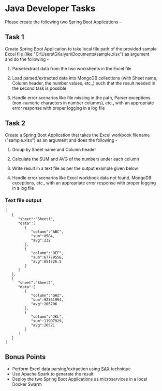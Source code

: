# Java Developer Tasks
Please create the following two Spring Boot Applications –
## Task 1
Create Spring Boot Application to take local file path of the provided sample Excel file (like "C:\Users\GKalyan\Documents\sample.xlsx") as argument and do the following -

1. Parse/extract data from the two worksheets in the Excel file

2. Load parsed/extracted data into MongoDB collections (with Sheet name, Column header, the number values, etc.,) such that the result needed in the second task is possible

3. Handle error scenarios like file missing in the path, Parser exceptions (non-numeric characters in number columns), etc., with an appropriate error response with proper logging in a log file

## Task 2
Create a Spring Boot Application that takes the Excel workbook filename ("sample.xlsx") as an argument and does the following -

1. Group by Sheet name and Column header

2. Calculate the SUM and AVG of the numbers under each column

3. Write result in a text file as per the output example given below

4. Handle error scenarios like Excel workbook data not found, MongoDB exceptions, etc., with an appropriate error response with proper logging in a log file

### Text file output

    [
       {
          "sheet":"Sheet1",
          "data":[
             {
                "column":"ABC",
                "sum":8584,
                "avg":232
             },
             {
                "column":"DEF",
                "sum":67779556,
                "avg":651726.5
             }
          ]
       },
       {
          "sheet":"Sheet2",
          "data":[
             {
                "column":"GHI",
                "sum":92361994,
                "avg":205706
             },
             {
                "column":"JKL",
                "sum":11907929,
                "avg":26521
             }
          ]
       }
    ]

## Bonus Points

 - Perform Excel data parsing/extraction using [SAX](https://docs.oracle.com/javase/tutorial/jaxp/sax/parsing.html) technique
 - Use Apache Spark to generate the result
 - Deploy the two Spring Boot Applications as microservices in a local Docker Swarm